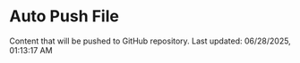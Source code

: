 # Auto Push File

Content that will be pushed to GitHub repository.
Last updated: 06/28/2025, 01:13:17 AM